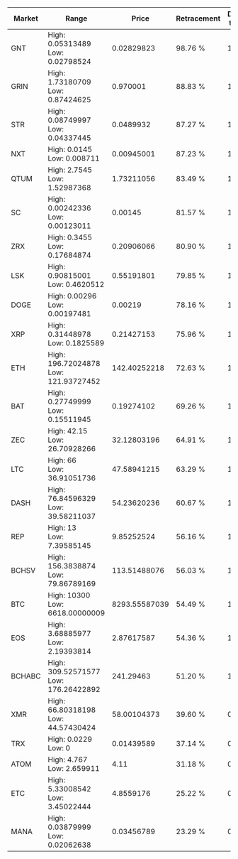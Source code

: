 | Market | Range | Price| Retracement | Doubles to 50% |
| --- | --- | --- | --- | --- |
| GNT | High: 0.05313489<br />Low: 0.02798524 | 0.02829823 | 98.76 % | 1.43 |
| GRIN | High: 1.73180709<br />Low: 0.87424625 | 0.970001 | 88.83 % | 1.34 |
| STR | High: 0.08749997<br />Low: 0.04337445 | 0.0489932 | 87.27 % | 1.34 |
| NXT | High: 0.0145<br />Low: 0.008711 | 0.00945001 | 87.23 % | 1.23 |
| QTUM | High: 2.7545<br />Low: 1.52987368 | 1.73211056 | 83.49 % | 1.24 |
| SC | High: 0.00242336<br />Low: 0.00123011 | 0.00145 | 81.57 % | 1.26 |
| ZRX | High: 0.3455<br />Low: 0.17684874 | 0.20906066 | 80.90 % | 1.25 |
| LSK | High: 0.90815001<br />Low: 0.4620512 | 0.55191801 | 79.85 % | 1.24 |
| DOGE | High: 0.00296<br />Low: 0.00197481 | 0.00219 | 78.16 % | 1.13 |
| XRP | High: 0.31448978<br />Low: 0.1825589 | 0.21427153 | 75.96 % | 1.16 |
| ETH | High: 196.72024878<br />Low: 121.93727452 | 142.40252218 | 72.63 % | 1.12 |
| BAT | High: 0.27749999<br />Low: 0.15511945 | 0.19274102 | 69.26 % | 1.12 |
| ZEC | High: 42.15<br />Low: 26.70928266 | 32.12803196 | 64.91 % | 1.07 |
| LTC | High: 66<br />Low: 36.91051736 | 47.58941215 | 63.29 % | 1.08 |
| DASH | High: 76.84596329<br />Low: 39.58211037 | 54.23620236 | 60.67 % | 1.07 |
| REP | High: 13<br />Low: 7.39585145 | 9.85252524 | 56.16 % | 1.04 |
| BCHSV | High: 156.3838874<br />Low: 79.86789169 | 113.51488076 | 56.03 % | 1.04 |
| BTC | High: 10300<br />Low: 6618.00000009 | 8293.55587039 | 54.49 % | 1.02 |
| EOS | High: 3.68885977<br />Low: 2.19393814 | 2.87617587 | 54.36 % | 1.02 |
| BCHABC | High: 309.52571577<br />Low: 176.26422892 | 241.29463 | 51.20 % | 1.01 |
| XMR | High: 66.80318198<br />Low: 44.57430424 | 58.00104373 | 39.60 % | 0.00 |
| TRX | High: 0.0229<br />Low: 0 | 0.01439589 | 37.14 % | 0.00 |
| ATOM | High: 4.767<br />Low: 2.659911 | 4.11 | 31.18 % | 0.00 |
| ETC | High: 5.33008542<br />Low: 3.45022444 | 4.8559176 | 25.22 % | 0.00 |
| MANA | High: 0.03879999<br />Low: 0.02062638 | 0.03456789 | 23.29 % | 0.00 |
